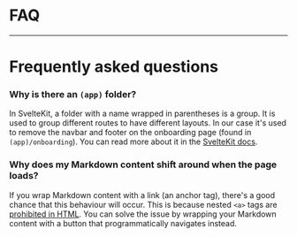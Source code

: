 # FAQ

---

# Frequently asked questions

### Why is there an `(app)` folder?

In SvelteKit, a folder with a name wrapped in parentheses is a group. It is used to group different routes to have different layouts. In our case it's used to remove the navbar and footer on the onboarding page (found in `(app)/onboarding`). You can read more about it in the [SvelteKit docs](https://svelte.dev/docs/kit/advanced-routing#Advanced-layouts-(group)).

### Why does my Markdown content shift around when the page loads?

If you wrap Markdown content with a link (an anchor tag), there's a good chance that this behaviour will occur. This is because nested `<a>` tags are [prohibited in HTML](https://stackoverflow.com/questions/13052598/creating-anchor-tag-inside-anchor-tag). You can solve the issue by wrapping your Markdown content with a button that programmatically navigates instead.